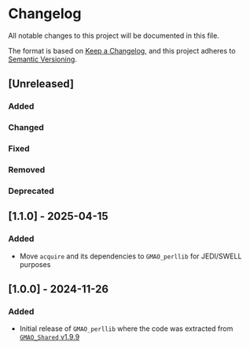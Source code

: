 # Changelog

All notable changes to this project will be documented in this file.

The format is based on [Keep a Changelog](https://keepachangelog.com/en/1.0.0/),
and this project adheres to [Semantic Versioning](https://semver.org/spec/v2.0.0.html).

## [Unreleased]

### Added

### Changed

### Fixed

### Removed

### Deprecated

## [1.1.0] - 2025-04-15

### Added

- Move `acquire` and its dependencies to `GMAO_perllib` for JEDI/SWELL purposes

## [1.0.0] - 2024-11-26

### Added

- Initial release of `GMAO_perllib` where the code was extracted from [`GMAO_Shared` v1.9.9](https://github.com/GEOS-ESM/GMAO_Shared/releases/tag/v1.9.9)

